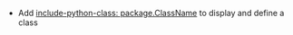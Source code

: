 * Add [include-python-class: package.ClassName](python/reference-doc#class-definition) to display and define a class